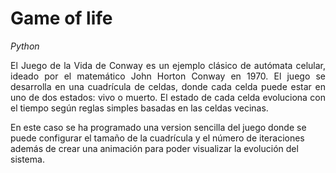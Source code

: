# Game of life
*Python*
<p align="justify"> 
El Juego de la Vida de Conway es un ejemplo clásico de autómata celular, ideado por el matemático John Horton Conway en 1970. El juego se desarrolla en una cuadrícula de celdas, donde cada celda puede estar en uno de dos estados: vivo o muerto. El estado de cada celda evoluciona con el tiempo según reglas simples basadas en las celdas vecinas.

En este caso se ha programado una version sencilla del juego donde se puede configurar el tamaño de la cuadrícula y el número de iteraciones además de crear una animación para poder visualizar la evolución del sistema.
</p>


